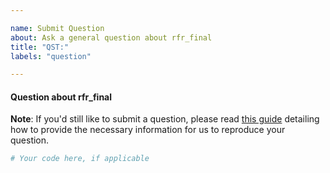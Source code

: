 ```yaml
---

name: Submit Question
about: Ask a general question about rfr_final
title: "QST:"
labels: "question"

---
```


#### Question about rfr_final

**Note**: If you'd still like to submit a question, please read [this guide](
https://matthewrocklin.com/blog/work/2018/02/28/minimal-bug-reports) detailing how to
provide the necessary information for us to reproduce your question.

```python
# Your code here, if applicable
```
